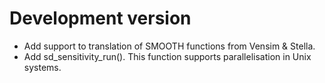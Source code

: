 # Development version

* Add support to translation of SMOOTH functions from Vensim & Stella.
* Add sd_sensitivity_run(). This function supports parallelisation in Unix systems.

